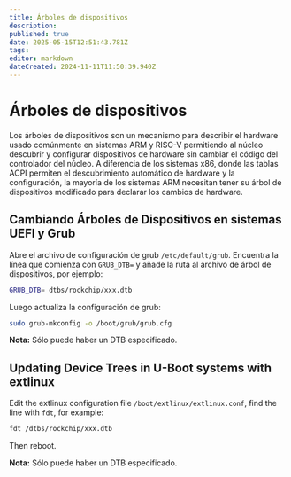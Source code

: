 ```yaml
---
title: Árboles de dispositivos
description:
published: true
date: 2025-05-15T12:51:43.781Z
tags:
editor: markdown
dateCreated: 2024-11-11T11:50:39.940Z
---
```


# Árboles de dispositivos

Los árboles de dispositivos son un mecanismo para describir el hardware usado comúnmente en sistemas ARM y RISC-V permitiendo al núcleo descubrir y configurar dispositivos de hardware sin cambiar el código del controlador del núcleo.
A diferencia de los sistemas x86, donde las tablas ACPI permiten el descubrimiento automático de hardware y la configuración, la mayoría de los sistemas ARM necesitan tener su árbol de dispositivos modificado para declarar los cambios de hardware.

## Cambiando Árboles de Dispositivos en sistemas UEFI y Grub

Abre el archivo de configuración de grub `/etc/default/grub`.
Encuentra la línea que comienza con `GRUB_DTB=` y añade la ruta al archivo de árbol de dispositivos, por ejemplo:

```bash
GRUB_DTB= dtbs/rockchip/xxx.dtb
```

Luego actualiza la configuración de grub:

```bash
sudo grub-mkconfig -o /boot/grub/grub.cfg
```

**Nota:** Sólo puede haber un DTB especificado.

## Updating Device Trees in U-Boot systems with extlinux

Edit the extlinux configuration file `/boot/extlinux/extlinux.conf`, find the line with `fdt`, for example:

```bash
fdt /dtbs/rockchip/xxx.dtb
```

Then reboot.

**Nota:** Sólo puede haber un DTB especificado.